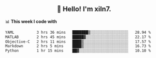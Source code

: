 <h2 align="center">👋 Hello! I'm xiln7.</h2>

📊 **This week I code with**
<!--START_SECTION:waka-->

```txt
YAML          3 hrs 36 mins   ███████▒░░░░░░░░░░░░░░░░░   28.94 %
MATLAB        2 hrs 45 mins   █████▓░░░░░░░░░░░░░░░░░░░   22.17 %
Objective-C   2 hrs 11 mins   ████▒░░░░░░░░░░░░░░░░░░░░   17.57 %
Markdown      2 hrs 5 mins    ████▒░░░░░░░░░░░░░░░░░░░░   16.73 %
Python        1 hr 15 mins    ██▓░░░░░░░░░░░░░░░░░░░░░░   10.10 %
```

<!--END_SECTION:waka-->


